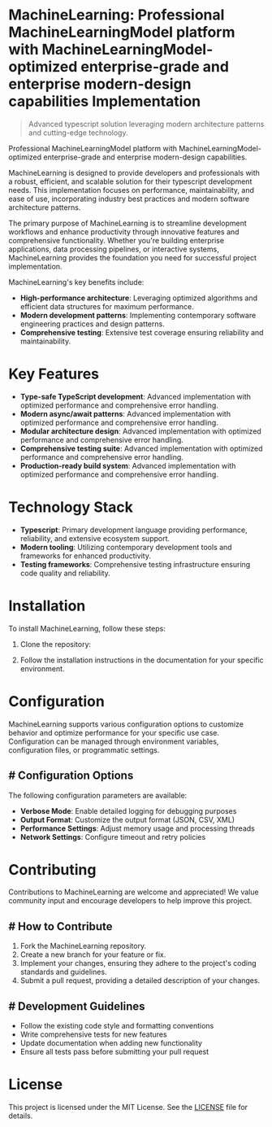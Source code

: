 <!-- fallback_MachineLearning_20250810114627_42864 -->

# MachineLearning: Professional MachineLearningModel platform with MachineLearningModel-optimized enterprise-grade and enterprise modern-design capabilities Implementation
> Advanced typescript solution leveraging modern architecture patterns and cutting-edge technology.

Professional MachineLearningModel platform with MachineLearningModel-optimized enterprise-grade and enterprise modern-design capabilities.

MachineLearning is designed to provide developers and professionals with a robust, efficient, and scalable solution for their typescript development needs. This implementation focuses on performance, maintainability, and ease of use, incorporating industry best practices and modern software architecture patterns.

The primary purpose of MachineLearning is to streamline development workflows and enhance productivity through innovative features and comprehensive functionality. Whether you're building enterprise applications, data processing pipelines, or interactive systems, MachineLearning provides the foundation you need for successful project implementation.

MachineLearning's key benefits include:

* **High-performance architecture**: Leveraging optimized algorithms and efficient data structures for maximum performance.
* **Modern development patterns**: Implementing contemporary software engineering practices and design patterns.
* **Comprehensive testing**: Extensive test coverage ensuring reliability and maintainability.

# Key Features

* **Type-safe TypeScript development**: Advanced implementation with optimized performance and comprehensive error handling.
* **Modern async/await patterns**: Advanced implementation with optimized performance and comprehensive error handling.
* **Modular architecture design**: Advanced implementation with optimized performance and comprehensive error handling.
* **Comprehensive testing suite**: Advanced implementation with optimized performance and comprehensive error handling.
* **Production-ready build system**: Advanced implementation with optimized performance and comprehensive error handling.

# Technology Stack

* **Typescript**: Primary development language providing performance, reliability, and extensive ecosystem support.
* **Modern tooling**: Utilizing contemporary development tools and frameworks for enhanced productivity.
* **Testing frameworks**: Comprehensive testing infrastructure ensuring code quality and reliability.

# Installation

To install MachineLearning, follow these steps:

1. Clone the repository:


2. Follow the installation instructions in the documentation for your specific environment.

# Configuration

MachineLearning supports various configuration options to customize behavior and optimize performance for your specific use case. Configuration can be managed through environment variables, configuration files, or programmatic settings.

## # Configuration Options

The following configuration parameters are available:

* **Verbose Mode**: Enable detailed logging for debugging purposes
* **Output Format**: Customize the output format (JSON, CSV, XML)
* **Performance Settings**: Adjust memory usage and processing threads
* **Network Settings**: Configure timeout and retry policies

# Contributing

Contributions to MachineLearning are welcome and appreciated! We value community input and encourage developers to help improve this project.

## # How to Contribute

1. Fork the MachineLearning repository.
2. Create a new branch for your feature or fix.
3. Implement your changes, ensuring they adhere to the project's coding standards and guidelines.
4. Submit a pull request, providing a detailed description of your changes.

## # Development Guidelines

* Follow the existing code style and formatting conventions
* Write comprehensive tests for new features
* Update documentation when adding new functionality
* Ensure all tests pass before submitting your pull request

# License

This project is licensed under the MIT License. See the [LICENSE](https://github.com/laurindoisaac/MachineLearning/blob/main/LICENSE) file for details.
